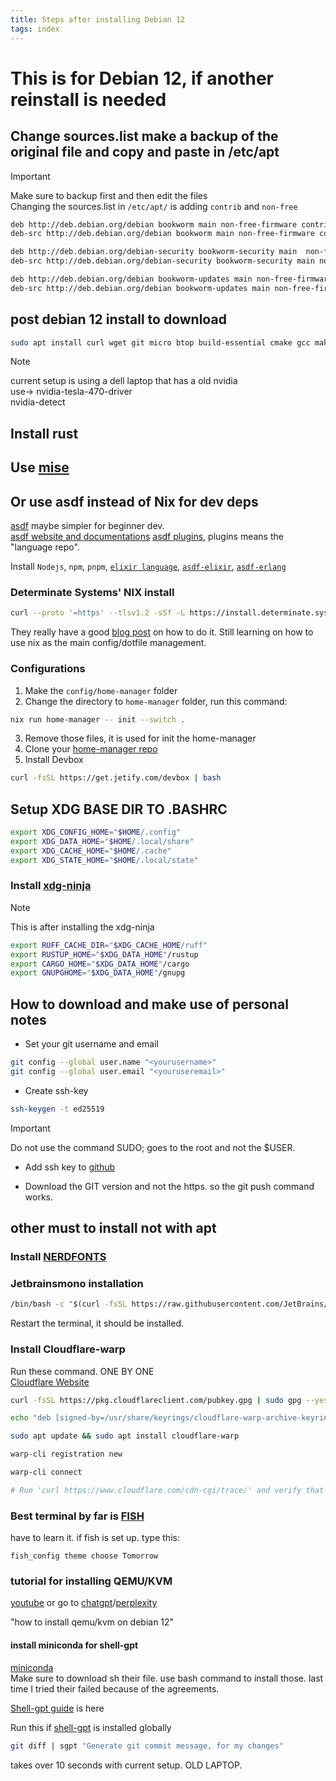 ```yaml
---
title: Steps after installing Debian 12
tags: index
---
```


# This is for Debian 12, if another reinstall is needed

## Change sources.list make a backup of the original file and copy and paste in /etc/apt

> [!IMPORTANT]
> Make sure to backup first and then edit the files  
> Changing the sources.list in `/etc/apt/` is adding `contrib` and `non-free`

```txt
deb http://deb.debian.org/debian bookworm main non-free-firmware contrib non-free
deb-src http://deb.debian.org/debian bookworm main non-free-firmware contrib non-free

deb http://deb.debian.org/debian-security bookworm-security main  non-free-firmware contrib non-free
deb-src http://deb.debian.org/debian-security bookworm-security main non-free-firmware contrib non-free

deb http://deb.debian.org/debian bookworm-updates main non-free-firmware contrib non-free
deb-src http://deb.debian.org/debian bookworm-updates main non-free-firmware contrib non-free
```

## post debian 12 install to download

```bash
sudo apt install curl wget git micro btop build-essential cmake gcc make clang pandoc zlib1g-dev libffi-dev libffi8 libgmp-dev libgmp10 libncurses-dev libncurses5 libtinfo5 autoconf automake libncurses5-dev libssl-dev libwxgtk3.2-dev libgl1-mesa-dev libglu1-mesa-dev libpng-dev libssh-dev unixodbc-dev xsltproc fop default-jdk inotify-tools
```

> [!NOTE]
> current setup is using a dell laptop that has a old nvidia  
> use-> nvidia-tesla-470-driver  
> nvidia-detect

## Install rust

## Use [mise](https://mise.jdx.dev/)

## Or use asdf instead of Nix for dev deps

[asdf](https://github.com/asdf-vm/asdf) maybe simpler for beginner dev.  
[asdf website and documentations](https://asdf-vm.com/)
[asdf plugins](https://github.com/asdf-vm/asdf-plugins), plugins means the "language repo".

Install `Nodejs`, `npm`, `pnpm`, [`elixir language`](https://elixir-lang.org/install.html#gnulinux), [`asdf-elixir`](https://github.com/asdf-vm/asdf-elixir), [`asdf-erlang`](https://github.com/asdf-vm/asdf-erlang)


### Determinate Systems' NIX install

```bash
curl --proto '=https' --tlsv1.2 -sSf -L https://install.determinate.systems/nix | sh -s -- install
```

They really have a good [blog post](https://determinate.systems/posts/determinate-nix-installer/) on how to do it.
Still learning on how to use nix as the main config/dotfile management.

### Configurations

1. Make the `config/home-manager` folder
2. Change the directory to `home-manager` folder, run this command:
```bash
nix run home-manager -- init --switch .
```
3. Remove those files, it is used for init the home-manager
4. Clone your [home-manager repo](https://github.com/jnkk/debian-nix-home-manager)
5. Install Devbox
```bash
curl -fsSL https://get.jetify.com/devbox | bash
```

## Setup XDG BASE DIR TO .BASHRC

```bash
export XDG_CONFIG_HOME="$HOME/.config"
export XDG_DATA_HOME="$HOME/.local/share"
export XDG_CACHE_HOME="$HOME/.cache"
export XDG_STATE_HOME="$HOME/.local/state"

```

### Install [xdg-ninja](https://github.com/b3nj5m1n/xdg-ninja)

> [!NOTE]
> This is after installing the xdg-ninja

```bash
export RUFF_CACHE_DIR="$XDG_CACHE_HOME/ruff"
export RUSTUP_HOME="$XDG_DATA_HOME"/rustup
export CARGO_HOME="$XDG_DATA_HOME"/cargo
export GNUPGHOME="$XDG_DATA_HOME"/gnupg
```

## How to download and make use of personal notes

- Set your git username and email

```bash
git config --global user.name "<yourusername>"
git config --global user.email "<youruseremail>"
```

- Create ssh-key

```bash
ssh-keygen -t ed25519
```

> [!IMPORTANT]  
> Do not use the command SUDO; goes to the root and not the $USER.

- Add ssh key to [github](https://github.com/settings/keys)

- Download the GIT version and not the https. so the git push command works.

## other must to install not with apt

### Install [NERDFONTS](https://www.nerdfonts.com/)

### Jetbrainsmono installation

```bash
/bin/bash -c "$(curl -fsSL https://raw.githubusercontent.com/JetBrains/JetBrainsMono/master/install_manual.sh)"
```
Restart the terminal, it should be installed.  

### Install Cloudflare-warp
Run these command. ONE BY ONE  
[Cloudflare Website](https://developers.cloudflare.com/warp-client/get-started/linux/)

```bash
curl -fsSL https://pkg.cloudflareclient.com/pubkey.gpg | sudo gpg --yes --dearmor --output /usr/share/keyrings/cloudflare-warp-archive-keyring.gpg

echo "deb [signed-by=/usr/share/keyrings/cloudflare-warp-archive-keyring.gpg] https://pkg.cloudflareclient.com/ $(lsb_release -cs) main" | sudo tee /etc/apt/sources.list.d/cloudflare-client.list

sudo apt update && sudo apt install cloudflare-warp

warp-cli registration new

warp-cli connect

# Run 'curl https://www.cloudflare.com/cdn-cgi/trace/' and verify that 'warp=on'.
```

### Best terminal by far is [FISH](https://fishshell.com/)

have to learn it.
if fish is set up. type this:

```fish
fish_config theme choose Tomorrow
```

### tutorial for installing QEMU/KVM

[youtube](https://www.youtube.com/watch?v=GgAQw08zJzs)
or go to [chatgpt](https://chatgpt.com/)/[perplexity](https://www.perplexity.ai/)

"how to install qemu/kvm on debian 12"

#### install miniconda for shell-gpt

[miniconda](https://docs.anaconda.com/miniconda/miniconda-install/)  
Make sure to download sh their file. use bash command to install those.
last time I tried their failed because of the agreements.

[Shell-gpt guide](https://github.com/TheR1D/shell_gpt/wiki/Ollama) is here

Run this if [shell-gpt](https://github.com/TheR1D/shell_gpt) is installed globally

```bash
git diff | sgpt "Generate git commit message, for my changes"
```

takes over 10 seconds with current setup. OLD LAPTOP.

